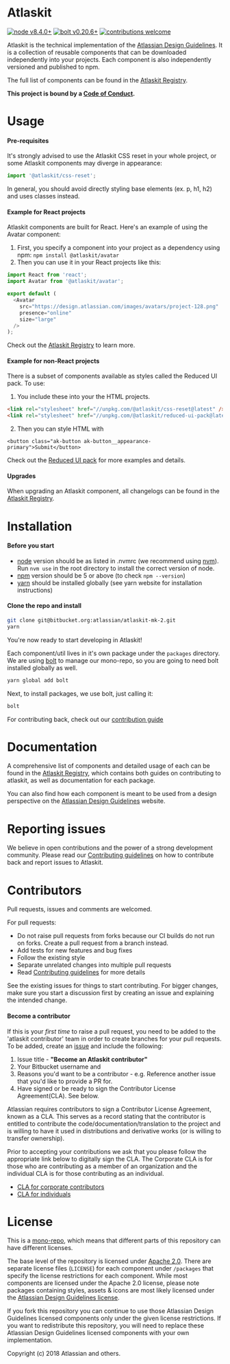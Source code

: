 # Atlaskit

[![node v8.4.0+](https://img.shields.io/badge/node-v8.4.0%2B-brightgreen.svg)](https://nodejs.org/en/) 
[![bolt v0.20.6+](https://img.shields.io/badge/bolt-v0.20.6%2B-brightgreen.svg)](http://boltpkg.com/)
[![contributions welcome](https://img.shields.io/badge/contributions-welcome-brightgreen.svg)](https://bitbucket.org/atlassian/atlaskit-mk-2/issues?status=new&status=open)

Atlaskit is the technical implementation of the [Atlassian Design Guidelines][adg]. It is a collection of reusable components that can be downloaded independently into your projects. Each component is also independently versioned and published to npm.

The full list of components can be found in the [Atlaskit Registry][atlaskitregistry].

**This project is bound by a [Code of Conduct][codeofconduct].**

# Usage

#### Pre-requisites

It's strongly advised to use the Atlaskit CSS reset in your whole project, or some Atlaskit components
may diverge in appearance:

```javascript
import '@atlaskit/css-reset';
```

In general, you should avoid directly styling base elements (ex. p, h1, h2) and uses classes instead.

#### Example for React projects

Atlaskit components are built for React. Here's an example of using the Avatar component:

1. First, you specify a component into your project as a dependency using npm: `npm install @atlaskit/avatar`
2. Then you can use it in your React projects like this:

```javascript
import React from 'react';
import Avatar from '@atlaskit/avatar';

export default (
  <Avatar
    src="https://design.atlassian.com/images/avatars/project-128.png"
    presence="online"
    size="large"
  />
);
```

Check out the [Atlaskit Registry][atlaskitregistry] to learn more.

#### Example for non-React projects

There is a subset of components available as styles called the Reduced UI pack.
To use:

1. You include these into your the HTML projects.

```html
<link rel="stylesheet" href="//unpkg.com/@atlaskit/css-reset@latest" />
<link rel="stylesheet" href="//unpkg.com/@atlaskit/reduced-ui-pack@latest" />
```

2. Then you can style HTML with

`<button class="ak-button ak-button__appearance-primary">Submit</button>`

Check out the [Reduced UI pack](http://go.atlassian.com/reduced-ui-pack) for more examples and details.

#### Upgrades

When upgrading an Atlaskit component, all changelogs can be found in the [Atlaskit Registry][atlaskitregistry].

# Installation

#### Before you start

* [node](https://nodejs.org/) version should be as listed in .nvmrc (we recommend using [nvm](https://github.com/creationix/nvm)). Run `nvm use` in the root directory to install the correct version of node.
* [npm](https://www.npmjs.com/) version should be 5 or above (to check `npm --version`)
* [yarn](https://yarnpkg.com/) should be installed globally (see yarn website for installation instructions)

#### Clone the repo and install

```sh
git clone git@bitbucket.org:atlassian/atlaskit-mk-2.git
yarn
```

You're now ready to start developing in Atlaskit!

Each component/util lives in it's own package under the `packages` directory. We are using [bolt](https://github.com/boltpkg/bolt) to manage our mono-repo, so you are going to need bolt installed globally as well.

```sh
yarn global add bolt
```

Next, to install packages, we use bolt, just calling it:

```sh
bolt
```

For contributing back, check out our [contribution guide](http://atlaskit.atlassian.com/docs/guides/contributing)

# Documentation

A comprehensive list of components and detailed usage of each can be found in the [Atlaskit Registry][atlaskitregistry], which contains both guides on contributing to atlaskit, as well as documentation for each package.

You can also find how each component is meant to be used from a design perspective on the [Atlassian Design Guidelines][adg] website.

# Reporting issues

We believe in open contributions and the power of a strong development community. Please read our [Contributing guidelines][contributing] on how to contribute back and report issues to Atlaskit.

# Contributors

Pull requests, issues and comments are welcomed. 

For pull requests:

* Do not raise pull requests from forks because our CI builds do not run on forks. Create a pull request from a branch instead.
* Add tests for new features and bug fixes
* Follow the existing style
* Separate unrelated changes into multiple pull requests
* Read [Contributing guidelines][contributing] for more details

See the existing issues for things to start contributing. For bigger changes, make sure you start a discussion first by creating an issue and explaining the intended change.

#### Become a contributor

 If this is your _first time_ to raise a pull request, you need to be added to the 'atlaskit contributor' team in order to create branches for your pull requests. To be added, create an [issue](https://bitbucket.org/atlassian/atlaskit-mk-2/issues?status=new&status=open) and include the following:

1. Issue title - __"Become an Atlaskit contributor"__
2. Your Bitbucket username and
3. Reasons you'd want to be a contributor - e.g. Reference another issue that you'd like to provide a PR for.
4. Have signed or be ready to sign the Contributor License Agreement(CLA). See below.

Atlassian requires contributors to sign a Contributor License Agreement,
known as a CLA. This serves as a record stating that the contributor is
entitled to contribute the code/documentation/translation to the project
and is willing to have it used in distributions and derivative works
(or is willing to transfer ownership).

Prior to accepting your contributions we ask that you please follow the appropriate
link below to digitally sign the CLA. The Corporate CLA is for those who are
contributing as a member of an organization and the individual CLA is for
those contributing as an individual.

* [CLA for corporate contributors](https://na2.docusign.net/Member/PowerFormSigning.aspx?PowerFormId=e1c17c66-ca4d-4aab-a953-2c231af4a20b)
* [CLA for individuals](https://na2.docusign.net/Member/PowerFormSigning.aspx?PowerFormId=3f94fbdc-2fbe-46ac-b14c-5d152700ae5d)

# License

This is a [mono-repo](https://github.com/babel/babel/blob/master/doc/design/monorepo.md), which means that different parts of this repository can have different licenses.

The base level of the repository is licensed under [Apache 2.0][license]. There are separate license files (`LICENSE`) for each component under `/packages` that specify the license restrictions for each component. While most components are licensed under the Apache 2.0 license, please note packages containing styles, assets & icons are most likely licensed under the [Atlassian Design Guidelines license][adg_license].

If you fork this repository you can continue to use those Atlassian Design Guidelines licensed components only under the given license restrictions. If you want to redistribute this repository, you will need to replace these Atlassian Design Guidelines licensed components with your own implementation.

Copyright (c) 2018 Atlassian and others.

[adg]: http://atlassian.design/ "Atlassian Design Guidelines"
[adg_license]: https://atlassian.design/guidelines/handy/license
[contributing]: ./CONTRIBUTING.md
[license]: ./LICENSE
[atlaskitregistry]: https://atlaskit.atlassian.com/ "Atlaskit Registry"
[codeofconduct]: ./CODE_OF_CONDUCT.md
